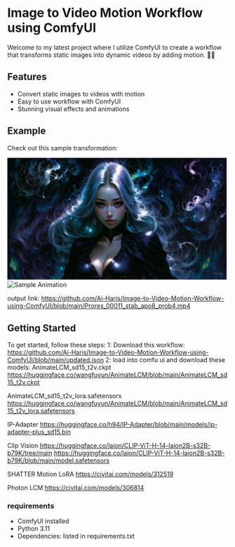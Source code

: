 # Image to Video Motion Workflow using ComfyUI

Welcome to my latest project where I utilize ComfyUI to create a workflow that transforms static images into dynamic videos by adding motion. 🎥✨

## Features
<ul>
  <li>Convert static images to videos with motion</li>
  <li>Easy to use workflow with ComfyUI</li>
  <li>Stunning visual effects and animations</li>
</ul>

## Example
Check out this sample transformation:

<img src="https://github.com/Ai-Haris/Image-to-Video-Motion-Workflow-using-ComfyUI/blob/main/Prores_00011.png" alt="Sample Image" width="500">

<img src="" alt="Sample Animation" width="500">

output link: https://github.com/Ai-Haris/Image-to-Video-Motion-Workflow-using-ComfyUI/blob/main/Prores_00011_stab_apo8_prob4.mp4

## Getting Started
To get started, follow these steps:
1: Download this workflow: https://github.com/Ai-Haris/Image-to-Video-Motion-Workflow-using-ComfyUI/blob/main/updated.json
2: load into comfu ui and download these models: 
AnimateLCM_sd15_t2v.ckpt
https://huggingface.co/wangfuyun/AnimateLCM/blob/main/AnimateLCM_sd15_t2v.ckpt

AnimateLCM_sd15_t2v_lora.safetensors
https://huggingface.co/wangfuyun/AnimateLCM/blob/main/AnimateLCM_sd15_t2v_lora.safetensors

IP-Adapter
https://huggingface.co/h94/IP-Adapter/blob/main/models/ip-adapter-plus_sd15.bin

Clip Vision
https://huggingface.co/laion/CLIP-ViT-H-14-laion2B-s32B-b79K/tree/main
https://huggingface.co/laion/CLIP-ViT-H-14-laion2B-s32B-b79K/blob/main/model.safetensors

SHATTER Motion LoRA
https://civitai.com/models/312519

Photon LCM
https://civitai.com/models/306814

### requirements
<ul>
  <li>ComfyUI installed</li>
  <li>Python 3.11</li>
  <li>Dependencies: listed in requirements.txt</li>
</ul>


